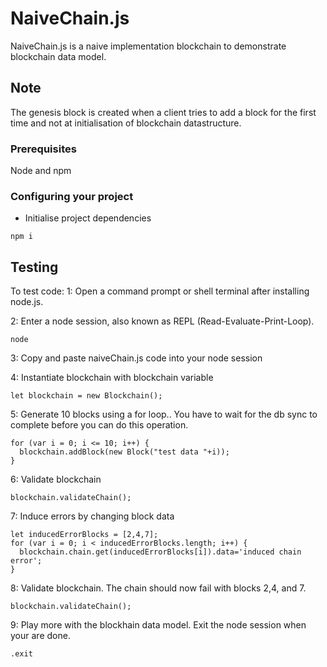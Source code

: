 # NaiveChain.js

NaiveChain.js is a naive implementation blockchain to demonstrate blockchain data model.

## Note
The genesis block is created when a client tries to add a block for the first time and not at initialisation of blockchain datastructure.

### Prerequisites

Node and npm

### Configuring your project

- Initialise project dependencies
```
npm i
```

## Testing

To test code:
1: Open a command prompt or shell terminal after installing node.js.

2: Enter a node session, also known as REPL (Read-Evaluate-Print-Loop).
```
node
```
3: Copy and paste naiveChain.js code into your node session

4: Instantiate blockchain with blockchain variable
```
let blockchain = new Blockchain();
```
5: Generate 10 blocks using a for loop.. You have to wait for the db sync to complete before you can do this operation.
```
for (var i = 0; i <= 10; i++) {
  blockchain.addBlock(new Block("test data "+i));
}
```
6: Validate blockchain
```
blockchain.validateChain();
```
7: Induce errors by changing block data
```
let inducedErrorBlocks = [2,4,7];
for (var i = 0; i < inducedErrorBlocks.length; i++) {
  blockchain.chain.get(inducedErrorBlocks[i]).data='induced chain error';
}
```
8: Validate blockchain. The chain should now fail with blocks 2,4, and 7.
```
blockchain.validateChain();
```

9: Play more with the blockhain data model. Exit the node session when your are done.
```
.exit
```